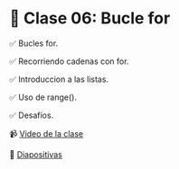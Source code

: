 # 	🚀 Clase 06: Bucle for

✅ Bucles for.

✅ Recorriendo cadenas con for.

✅ Introduccion a las listas.

✅ Uso de range().

✅ Desafíos.

📹 [Video de la clase]()

📝 [Diapositivas](https://github.com/VintaBytes/Curso_Python_1/blob/main/Clase05/Clase%2005-Bucle%20While.pdf)

